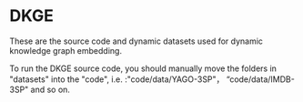 # DKGE
These are the source code and dynamic datasets used for dynamic knowledge graph embedding.

To run the DKGE source code, you should manually move the folders in "datasets" into the "code", i.e. :"code/data/YAGO-3SP"， “code/data/IMDB-3SP" and so on.
